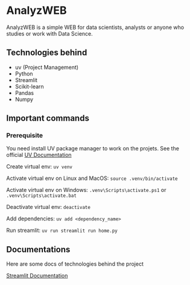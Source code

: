 # AnalyzWEB

AnalyzWEB is a simple WEB for data scientists, analysts or anyone who studies or work with Data Science.

## Technologies behind

- uv (Project Management)
- Python
- Streamlit
- Scikit-learn
- Pandas
- Numpy

## Important commands

### Prerequisite

You need install UV package manager to work on the projets.
See the official [UV Documentation](https://docs.astral.sh/uv/getting-started/)

Create virtual env: `uv venv`

Activate virtual env on Linux and MacOS: `source .venv/bin/activate`

Activate virtual env on Windows: `.venv\Scripts\activate.ps1` or `.venv\Scripts\activate.bat`

Deactivate virtual env: `deactivate`

Add dependencies: `uv add <dependency_name>`

Run streamlit: `uv run streamlit run home.py`

## Documentations

Here are some docs of technologies behind the project

[Streamlit Documentation](https://docs.streamlit.io/get-started/installation/command-line#install-streamlit-in-your-environment)
